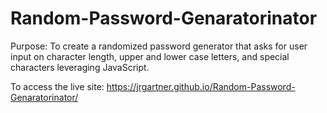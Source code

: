 # Random-Password-Genaratorinator

Purpose: To create a randomized password generator that asks for user input on character length, upper and lower case letters, and special characters leveraging JavaScript.



To access the live site: https://jrgartner.github.io/Random-Password-Genaratorinator/
